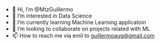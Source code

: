 - 👋 Hi, I’m @MtzGuillermo
- 👀 I’m interested in Data Science
- 🌱 I’m currently learning Machine Learning applicatoin
- 💞️ I’m looking to collaborate on projects related with ML
- 📫 How to reach me via emil to guillermoaug@gmail.com

<!---
MtzGuillermo/MtzGuillermo is a ✨ special ✨ repository because its `README.md` (this file) appears on your GitHub profile.
You can click the Preview link to take a look at your changes.
--->
